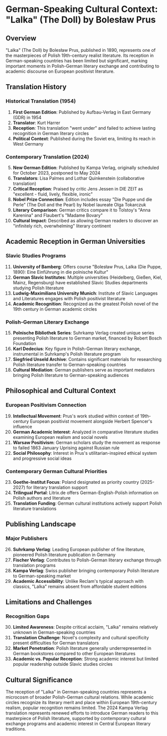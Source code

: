 # German-Speaking Cultural Context: "Lalka" (The Doll) by Bolesław Prus

## Overview

"Lalka" (The Doll) by Bolesław Prus, published in 1890, represents one of the masterpieces of Polish 19th-century realist literature. Its reception in German-speaking countries has been limited but significant, marking important moments in Polish-German literary exchange and contributing to academic discourse on European positivist literature.

## Translation History

### Historical Translation (1954)
1. **First German Edition**: Published by Aufbau-Verlag in East Germany (GDR) in 1954
2. **Translator**: Kurt Harrer
3. **Reception**: This translation "went under" and failed to achieve lasting recognition in German literary circles
4. **Political Context**: Published during the Soviet era, limiting its reach in West Germany

### Contemporary Translation (2024)
5. **New German Edition**: Published by Kampa Verlag, originally scheduled for October 2023, postponed to May 2024
6. **Translators**: Lisa Palmes and Lothar Quinkenstein (collaborative translation)
7. **Critical Reception**: Praised by critic Jens Jessen in DIE ZEIT as "excellent - fluid, lively, flexible, ironic"
8. **Nobel Prize Connection**: Edition includes essay "Die Puppe und die Perle" (The Doll and the Pearl) by Nobel laureate Olga Tokarczuk
9. **Literary Comparison**: German critics compare it to Tolstoy's "Anna Karenina" and Flaubert's "Madame Bovary"
10. **Cultural Impact**: Described as allowing German readers to discover an "infinitely rich, overwhelming" literary continent

## Academic Reception in German Universities

### Slavic Studies Programs
11. **University of Bamberg**: Offers course "Bolesław Prus, Lalka (Die Puppe, 1890): Eine Einführung in die polnische Kultur"
12. **German Slavic Institutes**: Multiple universities (Heidelberg, Gießen, Kiel, Mainz, Regensburg) have established Slavic Studies departments studying Polish literature
13. **Ludwig-Maximilians University Munich**: Institute of Slavic Languages and Literatures engages with Polish positivist literature
14. **Academic Recognition**: Recognized as the greatest Polish novel of the 19th century in German academic circles

### Polish-German Literary Exchange
15. **Polnische Bibliothek Series**: Suhrkamp Verlag created unique series presenting Polish literature to German market, financed by Robert Bosch Foundation
16. **Karl Dedecius**: Key figure in Polish-German literary exchange, instrumental in Suhrkamp's Polish literature program
17. **Siegfried Unseld Archive**: Contains significant materials for researching Polish literature transfer to German-speaking countries
18. **Cultural Mediation**: German publishers serve as important mediators bringing Polish literature to German-speaking audiences

## Philosophical and Cultural Context

### European Positivism Connection
19. **Intellectual Movement**: Prus's work studied within context of 19th-century European positivist movement alongside Herbert Spencer's influence
20. **German Academic Interest**: Analyzed in comparative literature studies examining European realism and social novels
21. **Warsaw Positivism**: German scholars study the movement as response to failed 1863 January Uprising against Russian rule
22. **Social Philosophy**: Interest in Prus's utilitarian-inspired ethical system and progressive social ideas

### Contemporary German Cultural Priorities
23. **Goethe-Institut Focus**: Poland designated as priority country (2025-2027) for literary translation support
24. **Trilingual Portal**: Litrix.de offers German-English-Polish information on Polish authors and literature
25. **Translation Funding**: German cultural institutions actively support Polish literature translations

## Publishing Landscape

### Major Publishers
26. **Suhrkamp Verlag**: Leading European publisher of fine literature, pioneered Polish literature publication in Germany
27. **Fischer Verlag**: Contributes to Polish-German literary exchange through translation programs
28. **Kampa Verlag**: Swiss publisher bringing contemporary Polish literature to German-speaking market
29. **Academic Accessibility**: Unlike Reclam's typical approach with classics, "Lalka" remains absent from affordable student editions

## Limitations and Challenges

### Recognition Gaps
30. **Limited Awareness**: Despite critical acclaim, "Lalka" remains relatively unknown in German-speaking countries
31. **Translation Challenge**: Novel's complexity and cultural specificity present difficulties for German translators
32. **Market Penetration**: Polish literature generally underrepresented in German bookstores compared to other European literatures
33. **Academic vs. Popular Reception**: Strong academic interest but limited popular readership outside Slavic studies circles

## Cultural Significance

The reception of "Lalka" in German-speaking countries represents a microcosm of broader Polish-German cultural relations. While academic circles recognize its literary merit and place within European 19th-century realism, popular recognition remains limited. The 2024 Kampa Verlag translation represents renewed efforts to introduce German readers to this masterpiece of Polish literature, supported by contemporary cultural exchange programs and academic interest in Central European literary traditions.